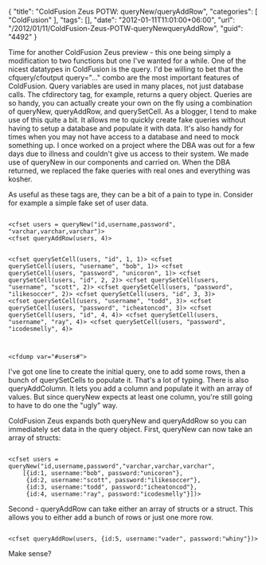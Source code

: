 {
	"title": "ColdFusion Zeus POTW: queryNew/queryAddRow",
	"categories": [
		"ColdFusion"
	],
	"tags": [],
	"date": "2012-01-11T11:01:00+06:00",
	"url": "/2012/01/11/ColdFusion-Zeus-POTW-queryNewqueryAddRow",
	"guid": "4492"
}

Time for another ColdFusion Zeus preview - this one being simply a modification to two functions but one I've wanted for a while. One of the nicest datatypes in ColdFusion is the query. I'd be willing to bet that the cfquery/cfoutput query="..." combo are the most important features of ColdFusion. Query variables are used in many places, not just database calls. The cfdirectory tag, for example, returns a query object. Queries are so handy, you can actually create your own on the fly using a combination of queryNew, queryAddRow, and querySetCell. As a blogger, I tend to make use of this quite a bit. It allows me to quickly create fake queries without having to setup a database and populate it with data. It's also handy for times when you may not have access to a database and need to mock something up. I once worked on a project where the DBA was out for a few days due to illness and couldn't give us access to their system. We made use of queryNew in our components and carried on. When the DBA returned, we replaced the fake queries with real ones and everything was kosher.
<!--more-->
<p>

As useful as these tags are, they can be a bit of a pain to type in. Consider for example a simple fake set of user data.

<p>

<code>
&lt;cfset users = queryNew("id,username,password", "varchar,varchar,varchar")&gt;
&lt;cfset queryAddRow(users, 4)&gt;

&lt;cfset querySetCell(users, "id", 1, 1)&gt;
&lt;cfset querySetCell(users, "username", "bob", 1)&gt;
&lt;cfset querySetCell(users, "password", "unicoron", 1)&gt;
&lt;cfset querySetCell(users, "id", 2, 2)&gt;
&lt;cfset querySetCell(users, "username", "scott", 2)&gt;
&lt;cfset querySetCell(users, "password", "ilikesoccer", 2)&gt;
&lt;cfset querySetCell(users, "id", 3, 3)&gt;
&lt;cfset querySetCell(users, "username", "todd", 3)&gt;
&lt;cfset querySetCell(users, "password", "icheatoncod", 3)&gt;
&lt;cfset querySetCell(users, "id", 4, 4)&gt;
&lt;cfset querySetCell(users, "username", "ray", 4)&gt;
&lt;cfset querySetCell(users, "password", "icodesmelly", 4)&gt;

&lt;cfdump var="#users#"&gt;
</code>

<p>

I've got one line to create the initial query, one to add some rows, then a bunch of querySetCells to populate it. That's a lot of typing. There is also queryAddColumn. It lets you add a column and populate it with an array of values. But since queryNew expects at least one column, you're still going to have to do one the "ugly" way.

<p>

ColdFusion Zeus expands both queryNew and queryAddRow so you can immediately set data in the query object. First, queryNew can now take an array of structs:

<p>

<code>
&lt;cfset users = queryNew("id,username,password","varchar,varchar,varchar",
	[{id:1, username:"bob", password:"unicoron"},
	 {id:2, username:"scott", password:"ilikesoccer"},
	 {id:3, username:"todd", password:"icheatoncod"},
	 {id:4, username:"ray", password:"icodesmelly"}])&gt;
</code>

<p>

Second - queryAddRow can take either an array of structs or a struct. This allows you to either add a bunch of rows or just one more row.

<p>

<code>
&lt;cfset queryAddRow(users, {id:5, username:"vader", password:"whiny"})&gt;
</code>


<p>

Make sense?